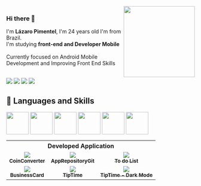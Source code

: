 <img height="190em" src= "https://github-readme-stats.vercel.app/api?username=Drlazinho&show_icons=true&theme=tokyonight" align = "right">

### Hi there 👋
 <p align = "left">
    I'm <strong>Lázaro Pimentel</strong>, I'm 24 years old I'm from Brazil. <br>
    I'm studying <strong>front-end and Developer Mobile</strong> 
    <br>
 <br>Currently focused on Android Mobile Development and
Improving Front End Skills<br>
    <br>
</p> 

<p align="left">
        
  <a href="mailto: lazbonfim@hotmail.com" target="_blank" alt="Gmail">
  <img src="https://img.shields.io/badge/Microsoft_Outlook-0078D4?style=for-the-badge&logo=microsoft-outlook&logoColor=white" /></a>

  <a href="mailto: lazbonfim1@gmail.com" target="_blank" alt="Gmail">
  <img src="https://img.shields.io/badge/Gmail-D14836?style=for-the-badge&logo=gmail&logoColor=white" /></a>

  <a href="https://www.linkedin.com/in/l%C3%A1zaro-bonfim-872709210/" target="_blank" alt="Linkedin">
  <img src="https://img.shields.io/badge/LinkedIn-0077B5?style=for-the-badge&logo=linkedin&logoColor=white" /></a>

  <a href="tel: +55 71 992938275" target="_blank" alt="WhatsApp">
  <img src="https://img.shields.io/badge/WhatsApp-25D366?style=for-the-badge&logo=whatsapp&logoColor=white"/></a>
</p>  
<h2>🚀 Languages and Skills </h2>
<div>
    <img src="https://cdn.jsdelivr.net/gh/devicons/devicon/icons/csharp/csharp-original.svg" align = "center" heigth="50" width="60">
    <img src="https://cdn.jsdelivr.net/gh/devicons/devicon/icons/javascript/javascript-original.svg" align = "center" heigth="50" width="60">
    <img src="https://cdn.jsdelivr.net/gh/devicons/devicon/icons/html5/html5-original.svg" align = "center" heigth="50" width="60">
    <img src="https://cdn.jsdelivr.net/gh/devicons/devicon/icons/css3/css3-original.svg" align = "center" heigth="50" width="60">
    <img src="https://cdn.jsdelivr.net/gh/devicons/devicon/icons/kotlin/kotlin-original.svg" align = "center" heigth="50" width="60">
    <img src="https://cdn.jsdelivr.net/gh/devicons/devicon/icons/android/android-original.svg" align = "center" heigth="50" width="60">   
</div>

<table>
 <tr><th colspan="4">Developed Application</th></tr>
    <td align="center">
      <a href="https://github.com/Drlazinho/CoinConverter">
        <img src="https://media.giphy.com/media/iw3lmP1LPrYDuLxKuI/giphy.gif?cid=790b7611b293b6b8edfad8cc83189d6d2616db41affd44a2&rid=giphy.gif&ct=g"/><br>
        <sub>
          <b>CoinConverter</b>
        </sub>
      </a><br>
    </td>
    <td align="center">
      <a href="https://github.com/Drlazinho/AppRepositoryGit">
        <img src="https://media.giphy.com/media/SOqocd5Zg3wkLjo7Ak/giphy.gif"/><br>
        <sub>
          <b>AppRepositoryGit</b>
        </sub>
      </a><br>
    </td>
   <td align="center">
      <a href="https://github.com/Drlazinho/ToDoList_Kotlin">
        <img src="https://media.giphy.com/media/lFeZaeCBss4WZdAqMT/giphy.gif"/><br>
        <sub>
          <b>To do List</b>
        </sub>
      </a><br>
    </td>
  </tr>
  <tr></tr>
    <td align="center">
      <a href="https://github.com/Drlazinho/BusinessCard_Kotlin">
        <img src="https://media.giphy.com/media/w8c3EiEozwiAN9AG4W/giphy.gif"/><br>
        <sub>
          <b>BusinessCard</b>
        </sub>
      </a><br>
    </td>
    <td align="center">
      <a href="https://github.com/Drlazinho/TipTime">
        <img src="https://media.giphy.com/media/gWWdcncsiXt5DHwdcW/giphy.gif""/><br>
        <sub>
          <b>TipTime</b>
        </sub>
      </a><br>
    </td>
   <td align="center">
      <a href="https://github.com/Drlazinho/TipTime">
        <img src="https://media.giphy.com/media/jHAG4G4sV0z6BkjsbQ/giphy.gif"/><br>
        <sub>
          <b>TipTime - Dark Mode</b>
        </sub>
      </a><br>
    </td>
  </tr>
</table>


<!--
    <img height="190em" src="https://github-readme-stats.vercel.app/api/top-langs/?username=Drlazinho&layout=compact">

**Drlazinho/Drlazinho** is a ✨ _special_ ✨ repository because its `README.md` (this file) appears on your GitHub profile.

Here are some ideas to get you started:

- 🔭 I’m currently working on ...
- 🌱 I’m currently learning ...
- 👯 I’m looking to collaborate on ...
- 🤔 I’m looking for help with ...
- 💬 Ask me about ...
- 📫 How to reach me: ...
- 😄 Pronouns: ...
- ⚡ Fun fact: ...
-->
